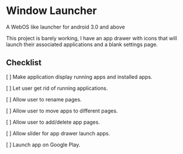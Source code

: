 Window Launcher
===============

A WebOS like launcher for android 3.0 and above

This project is barely working, I have an app drawer with icons that will launch their associated applications and a blank settings page.

Checklist
---------

[ ] Make application display running apps and installed apps.

[ ] Let user get rid of running applications.

[ ] Allow user to rename pages.

[ ] Allow user to move apps to different pages.

[ ] Allow user to add/delete app pages.

[ ] Allow slider for app drawer launch apps.

[ ] Launch app on Google Play.
